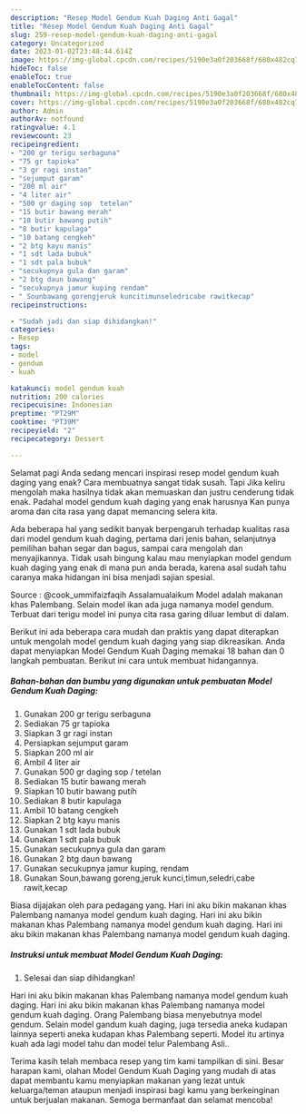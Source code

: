 ```yaml
---
description: "Resep Model Gendum Kuah Daging Anti Gagal"
title: "Resep Model Gendum Kuah Daging Anti Gagal"
slug: 259-resep-model-gendum-kuah-daging-anti-gagal
category: Uncategorized
date: 2023-01-02T23:48:44.614Z
image: https://img-global.cpcdn.com/recipes/5190e3a0f203668f/680x482cq70/model-gendum-kuah-daging-foto-resep-utama.jpg
hideToc: false
enableToc: true
enableTocContent: false
thumbnail: https://img-global.cpcdn.com/recipes/5190e3a0f203668f/680x482cq70/model-gendum-kuah-daging-foto-resep-utama.jpg
cover: https://img-global.cpcdn.com/recipes/5190e3a0f203668f/680x482cq70/model-gendum-kuah-daging-foto-resep-utama.jpg
author: Admin
authorAv: notfound
ratingvalue: 4.1
reviewcount: 23
recipeingredient:
- "200 gr terigu serbaguna"
- "75 gr tapioka"
- "3 gr ragi instan"
- "sejumput garam"
- "200 ml air"
- "4 liter air"
- "500 gr daging sop  tetelan"
- "15 butir bawang merah"
- "10 butir bawang putih"
- "8 butir kapulaga"
- "10 batang cengkeh"
- "2 btg kayu manis"
- "1 sdt lada bubuk"
- "1 sdt pala bubuk"
- "secukupnya gula dan garam"
- "2 btg daun bawang"
- "secukupnya jamur kuping rendam"
- " Sounbawang gorengjeruk kuncitimunseledricabe rawitkecap"
recipeinstructions:

- "Sudah jadi dan siap dihidangkan!"
categories:
- Resep
tags:
- model
- gendum
- kuah

katakunci: model gendum kuah 
nutrition: 200 calories
recipecuisine: Indonesian
preptime: "PT29M"
cooktime: "PT39M"
recipeyield: "2"
recipecategory: Dessert

---
```



Selamat pagi Anda sedang mencari inspirasi resep model gendum kuah daging yang enak? Cara membuatnya sangat tidak susah. Tapi Jika keliru mengolah maka hasilnya tidak akan memuaskan dan justru cenderung tidak enak. Padahal model gendum kuah daging yang enak harusnya Kan punya aroma dan cita rasa yang dapat memancing selera kita.


Ada beberapa hal yang sedikit banyak berpengaruh terhadap kualitas rasa dari model gendum kuah daging, pertama dari jenis bahan, selanjutnya pemilihan bahan segar dan bagus, sampai cara mengolah dan menyajikannya. Tidak usah bingung kalau mau menyiapkan model gendum kuah daging yang enak di mana pun anda berada, karena asal sudah tahu caranya maka hidangan ini bisa menjadi sajian spesial.

Source : @cook_ummifaizfaqih Assalamualaikum Model adalah makanan khas Palembang. Selain model ikan ada juga namanya model gendum. Terbuat dari terigu model ini punya cita rasa garing diluar lembut di dalam.


Berikut ini ada beberapa cara mudah dan praktis yang dapat diterapkan untuk mengolah model gendum kuah daging yang siap dikreasikan. Anda dapat menyiapkan Model Gendum Kuah Daging memakai 18 bahan dan 0 langkah pembuatan. Berikut ini cara untuk membuat hidangannya.

<!--inarticleads1-->

##### Bahan-bahan dan bumbu yang digunakan untuk pembuatan Model Gendum Kuah Daging:

1. Gunakan 200 gr terigu serbaguna
1. Sediakan 75 gr tapioka
1. Siapkan 3 gr ragi instan
1. Persiapkan sejumput garam
1. Siapkan 200 ml air
1. Ambil 4 liter air
1. Gunakan 500 gr daging sop / tetelan
1. Sediakan 15 butir bawang merah
1. Siapkan 10 butir bawang putih
1. Sediakan 8 butir kapulaga
1. Ambil 10 batang cengkeh
1. Siapkan 2 btg kayu manis
1. Gunakan 1 sdt lada bubuk
1. Gunakan 1 sdt pala bubuk
1. Gunakan secukupnya gula dan garam
1. Gunakan 2 btg daun bawang
1. Gunakan secukupnya jamur kuping, rendam
1. Gunakan  Soun,bawang goreng,jeruk kunci,timun,seledri,cabe rawit,kecap


Biasa dijajakan oleh para pedagang yang. Hari ini aku bikin makanan khas Palembang namanya model gendum kuah daging. Hari ini aku bikin makanan khas Palembang namanya model gendum kuah daging. Hari ini aku bikin makanan khas Palembang namanya model gendum kuah daging. 

<!--inarticleads2-->

##### Instruksi untuk membuat Model Gendum Kuah Daging:


1. Selesai dan siap dihidangkan!

Hari ini aku bikin makanan khas Palembang namanya model gendum kuah daging. Hari ini aku bikin makanan khas Palembang namanya model gendum kuah daging. Orang Palembang biasa menyebutnya model gendum. Selain model gandum kuah daging, juga tersedia aneka kudapan lainnya seperti aneka kudapan khas Palembang seperti. Model itu artinya kuah ada lagi model tahu dan model telur Palembang Asli.. 

Terima kasih telah membaca resep yang tim kami tampilkan di sini. Besar harapan kami, olahan Model Gendum Kuah Daging yang mudah di atas dapat membantu kamu menyiapkan makanan yang lezat untuk keluarga/teman ataupun menjadi inspirasi bagi kamu yang berkeinginan untuk berjualan makanan. Semoga bermanfaat dan selamat mencoba!
